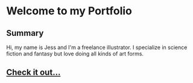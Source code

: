# Welcome to my Portfolio

## Summary
Hi, my name is Jess and I'm a freelance illustrator. I specialize in science fiction and fantasy but love doing all kinds of art forms.

## [Check it out...](https://jess-cable.github.io/Portfolio/)
